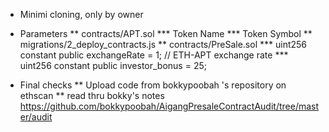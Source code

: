 * Minimi cloning, only by owner

* Parameters
** contracts/APT.sol
*** Token Name
*** Token Symbol
** migrations/2_deploy_contracts.js
** contracts/PreSale.sol
*** uint256 constant public exchangeRate = 1; // ETH-APT exchange rate
*** uint256 constant public investor_bonus = 25;

* Final checks
** Upload code from bokkypoobah 's repository on ethscan
** read thru bokky's notes https://github.com/bokkypoobah/AigangPresaleContractAudit/tree/master/audit